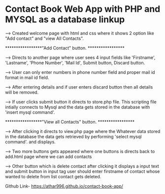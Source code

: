 # Contact Book Web App with PHP and MYSQL as a database linkup


--> Created welcome page with html and css  where it shows 2 option like "Add contact" and "view All Contacts".

*****************"Add Contact" button. *****************

--> Directs to another page where user sees 4 input fields like 'Firstname', 'Lastname', 'Phone Number', 'Mail Id', Submit button, Discard button.

--> User can only enter numbers in phone number field and proper mail id format in mail id field.

--> After entering details and if user enters discard button then all details will be removed.

--> If user clicks submit button it directs to store.php file. This scripting file intially connects to Mysql and the data gets stored in the database with 'insert mysql command'.



*****************"View all  Contacts" button. *****************

--> After clicking it directs to view.php page where the Whatever data stored in the database the data gets retrieved  by performing 'select mysql command'. and displays.

--> Two more buttons gets appeared where one buttons is directs back to add.html page where we can add contacts

--> Other button which is delete contact after clicking it displays a input text and submit button in input tag user should enter firstname of contact whose wanted to delete from list contact gets deleted.


Github Link- https://athar996.github.io/contact-book-app/

